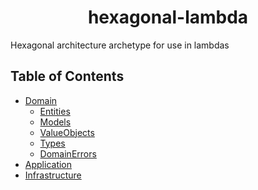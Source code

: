 <h1 align="center"> hexagonal-lambda </h1>
Hexagonal architecture archetype for use in lambdas

## Table of Contents
- [Domain](#domain)
    - [Entities](#entities)
    - [Models](#models)
    - [ValueObjects](#valueObjects)
    - [Types](#types)
    - [DomainErrors](#domainErrors)
- [Application](#application)
- [Infrastructure](#infrastructure)